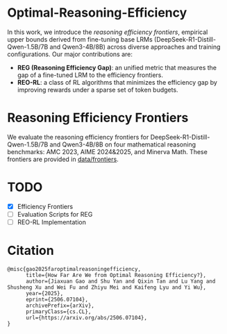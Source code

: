 # Optimal-Reasoning-Efficiency

In this work, we introduce the *reasoning efficiency frontiers*, empirical upper bounds derived from fine-tuning base LRMs (DeepSeek-R1-Distill-Qwen-1.5B/7B and Qwen3-4B/8B) across diverse approaches and training configurations. Our major contributions are:

- **REG (Reasoning Efficiency Gap)**: an unified metric that measures the gap of a fine-tuned LRM to the efficiency frontiers.
- **REO-RL**: a class of RL algorithms that minimizes the efficiency gap by improving rewards under a sparse set of token budgets.

# Reasoning Efficiency Frontiers

We evaluate the reasoning efficiency frontiers for DeepSeek-R1-Distill-Qwen-1.5B/7B and Qwen3-4B/8B on four mathematical reasoning benchmarks: AMC 2023, AIME 2024\&2025, and Minerva Math. These frontiers are provided in [data/frontiers](data/frontiers).

# TODO

- [x] Efficiency Frontiers
- [ ] Evaluation Scripts for REG
- [ ] REO-RL Implementation

# Citation


```
@misc{gao2025faroptimalreasoningefficiency,
      title={How Far Are We from Optimal Reasoning Efficiency?}, 
      author={Jiaxuan Gao and Shu Yan and Qixin Tan and Lu Yang and Shusheng Xu and Wei Fu and Zhiyu Mei and Kaifeng Lyu and Yi Wu},
      year={2025},
      eprint={2506.07104},
      archivePrefix={arXiv},
      primaryClass={cs.CL},
      url={https://arxiv.org/abs/2506.07104}, 
}
```